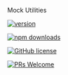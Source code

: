 Mock Utilities

[![version](https://img.shields.io/npm/v/g2o-mock.svg)](https://www.npmjs.com/package/g2o-mock) 

[![npm downloads](https://img.shields.io/npm/dm/g2o-mock.svg)](https://npm-stat.com/charts.html?package=g2o-mock&from=2022-09-01)

[![GitHub license](https://img.shields.io/badge/license-MIT-blue.svg)](./LICENSE)

[![PRs Welcome](https://img.shields.io/badge/PRs-welcome-brightgreen.svg)](./CONTRIBUTING.md)
